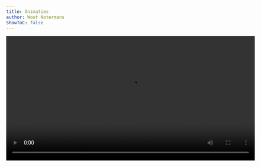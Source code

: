 ```yaml
---
title: Animaties
author: Wout Notermans
ShowToC: false
---
```


<video width="672"  controls loop><source src="/bachelor_files/figure-html/unnamed-chunk-1.webm" /></video>

